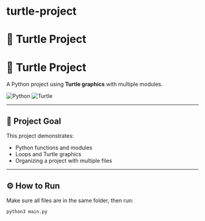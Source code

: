 # turtle-project

# 🐢 Turtle Project

# 🐢 Turtle Project

A Python project using **Turtle graphics** with multiple modules.

![Python](https://img.shields.io/badge/Python-3776AB?logo=python&logoColor=white) ![Turtle](https://img.shields.io/badge/Turtle-FFCC00?logo=turtle&logoColor=green)

---

## 🎯 Project Goal
This project demonstrates:
- Python functions and modules
- Loops and Turtle graphics
- Organizing a project with multiple files

---

## ⚙️ How to Run
Make sure all files are in the same folder, then run:

```bash
python3 main.py
